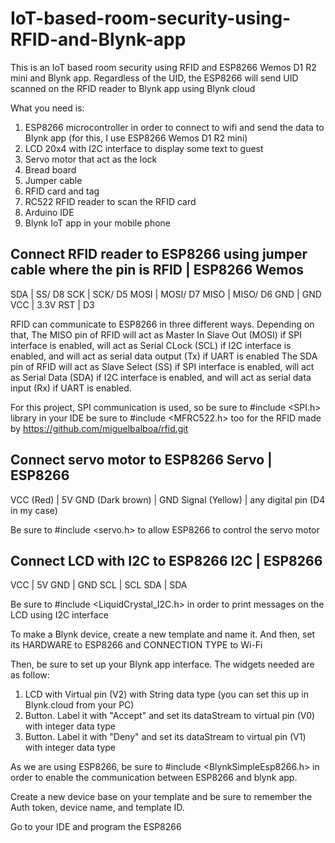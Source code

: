 # IoT-based-room-security-using-RFID-and-Blynk-app
This is an IoT based room security using RFID and ESP8266 Wemos D1 R2 mini and Blynk app. Regardless of the UID, the ESP8266 will send UID scanned on the RFID reader to Blynk app using Blynk cloud

What you need is:
1. ESP8266 microcontroller in order to connect to wifi and send the data to Blynk app (for this, I use ESP8266 Wemos D1 R2 mini)
2. LCD 20x4 with I2C interface to display some text to guest
3. Servo motor that act as the lock
4. Bread board
5. Jumper cable
6. RFID card and tag
7. RC522 RFID reader to scan the RFID card
8. Arduino IDE
9. Blynk IoT app in your mobile phone

Connect RFID reader to ESP8266 using jumper cable where the pin is
RFID  | ESP8266 Wemos
------------------------
SDA   | SS/ D8
SCK   | SCK/ D5
MOSI  | MOSI/ D7
MISO  | MISO/ D6
GND   | GND 
VCC   | 3.3V
RST   | D3

RFID can communicate to ESP8266 in three different ways. Depending on that, 
The MISO pin of RFID will act as Master In Slave Out (MOSI) if SPI interface is enabled, will act as Serial CLock (SCL) if I2C interface is enabled, and will act as serial data output (Tx) if UART is enabled
The SDA pin of RFID will act as Slave Select (SS) if SPI interface is enabled, will act as Serial Data (SDA) if I2C interface is enabled, and will act as serial data input (Rx) if UART is enabled.

For this project, SPI communication is used, so be sure to #include <SPI.h> library in your IDE
be sure to #include <MFRC522.h> too for the RFID made by https://github.com/miguelbalboa/rfid.git

Connect servo motor to ESP8266
Servo             | ESP8266
---------------------
VCC (Red)         | 5V
GND (Dark brown)  | GND
Signal (Yellow)   | any digital pin (D4 in my case)

Be sure to #include <servo.h> to allow ESP8266 to control the servo motor

Connect LCD with I2C to ESP8266
I2C    | ESP8266
------------------
VCC    | 5V
GND    | GND
SCL    | SCL
SDA    | SDA

Be sure to #include <LiquidCrystal_I2C.h> in order to print messages on the LCD using I2C interface

To make a Blynk device, create a new template and name it. And then, set its HARDWARE to ESP8266 and CONNECTION TYPE to Wi-Fi

Then, be sure to set up your Blynk app interface. The widgets needed are as follow:
1. LCD with Virtual pin (V2) with String data type (you can set this up in Blynk.cloud from your PC)
2. Button. Label it with "Accept" and set its dataStream to virtual pin (V0) with integer data type
3. Button. Label it with "Deny" and set its dataStream to virtual pin (V1) with integer data type

As we are using ESP8266, be sure to #include <BlynkSimpleEsp8266.h> in order to enable the communication between ESP8266 and blynk app.

Create a new device base on your template and be sure to remember the Auth token, device name, and template ID.

Go to your IDE and program the ESP8266


